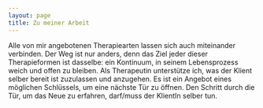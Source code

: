 ```yaml
---
layout: page
title: Zu meiner Arbeit
---
```


Alle von mir angebotenen Therapiearten lassen sich auch miteinander verbinden. Der Weg ist nur anders, denn das Ziel jeder dieser Therapieformen ist dasselbe: ein Kontinuum, in seinem Lebensprozess weich und offen zu bleiben. Als Therapeutin unterstütze ich, was der Klient selber bereit ist zuzulassen und anzugehen. Es ist ein Angebot eines möglichen Schlüssels, um eine nächste Tür zu öffnen. Den Schritt durch die Tür, um das Neue zu erfahren, darf/muss der KlientIn selber tun.
